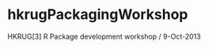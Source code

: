 hkrugPackagingWorkshop
======================

HKRUG[3] R Package development workshop / 9-Oct-2013
